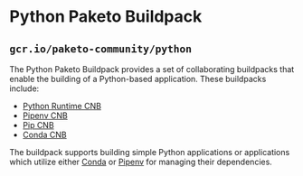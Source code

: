 # Python Paketo Buildpack

## `gcr.io/paketo-community/python`

The Python Paketo Buildpack provides a set of collaborating buildpacks that
enable the building of a Python-based application. These buildpacks include:
- [Python Runtime CNB](https://github.com/paketo-community/python-runtime)
- [Pipenv CNB](https://github.com/paketo-community/pipenv)
- [Pip CNB](https://github.com/paketo-community/pip)
- [Conda CNB](https://github.com/paketo-community/conda)

The buildpack supports building simple Python applications or applications which
utilize either [Conda](https://conda.io) or [Pipenv](https://pypi.org/project/pipenv/) for managing their dependencies.
